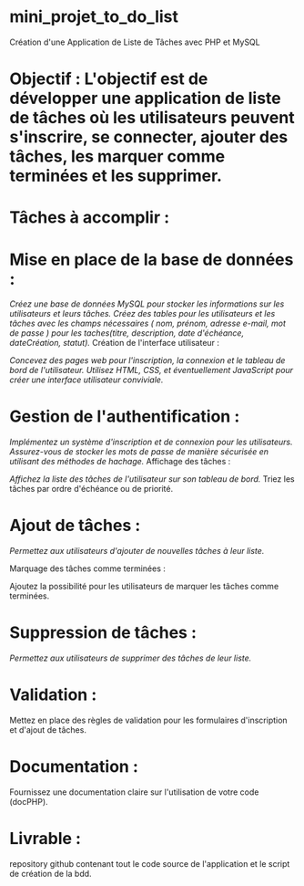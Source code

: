 # mini_projet_to_do_list

Création d'une Application de Liste de Tâches avec PHP et MySQL

# Objectif : L'objectif est de développer une application de liste de tâches où les utilisateurs peuvent s'inscrire, se connecter, ajouter des tâches, les marquer comme terminées et les supprimer.

# Tâches à accomplir :

# Mise en place de la base de données :

*Créez une base de données MySQL pour stocker les informations sur les utilisateurs et leurs tâches.*
*Créez des tables pour les utilisateurs et les tâches avec les champs nécessaires ( nom, prénom, adresse e-mail, mot de passe ) pour les taches(titre, description, date d'échéance, dateCréation, statut).*
Création de l'interface utilisateur :

*Concevez des pages web pour l'inscription, la connexion et le tableau de bord de l'utilisateur.*
*Utilisez HTML, CSS, et éventuellement JavaScript pour créer une interface utilisateur conviviale.*

# Gestion de l'authentification :

*Implémentez un système d'inscription et de connexion pour les utilisateurs.*
*Assurez-vous de stocker les mots de passe de manière sécurisée en utilisant des méthodes de hachage.*
Affichage des tâches :

*Affichez la liste des tâches de l'utilisateur sur son tableau de bord.*
Triez les tâches par ordre d'échéance ou de priorité.

# Ajout de tâches :

*Permettez aux utilisateurs d'ajouter de nouvelles tâches à leur liste.*

Marquage des tâches comme terminées :

Ajoutez la possibilité pour les utilisateurs de marquer les tâches comme terminées.

# Suppression de tâches :

*Permettez aux utilisateurs de supprimer des tâches de leur liste.*

# Validation :

Mettez en place des règles de validation pour les formulaires d'inscription et d'ajout de tâches.


# Documentation :

Fournissez une documentation claire sur l'utilisation de votre code (docPHP).


# Livrable :
repository github contenant tout le code source de l'application et le script de création de la bdd.